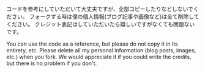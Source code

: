 コードを参考にしていただいて大丈夫ですが、全部コピーしたりなどしないでください。
フォークする時は僕の個人情報(ブログ記事や画像など)は全て削除してください。
クレジット表記はしていただいたら嬉しいですがなくても問題ないです。

You can use the code as a reference, but please do not copy it in its entirety, etc.
Please delete all my personal information (blog posts, images, etc.) when you fork.
We would appreciate it if you could write the credits, but there is no problem if you don't.
